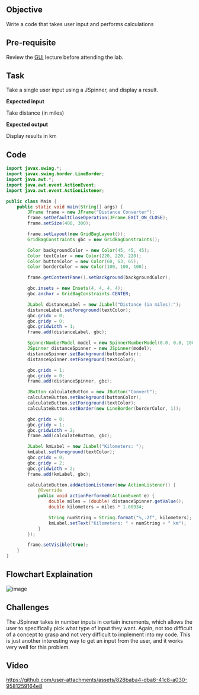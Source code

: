 ## Objective

Write a code that takes user input and performs calculations

## Pre-requisite

Review the [GUI](https://htmlpreview.github.io/?https://github.com/d-khan/java/blob/main/gui/Lecture.html) lecture before attending the lab.

## Task

Take a single user input using a JSpinner, and display a result.

__Expected input__

Take distance (in miles)

__Expected output__

Display results in km

## Code 
```java
import javax.swing.*;
import javax.swing.border.LineBorder;
import java.awt.*;
import java.awt.event.ActionEvent;
import java.awt.event.ActionListener;

public class Main {
    public static void main(String[] args) {
        JFrame frame = new JFrame("Distance Converter");
        frame.setDefaultCloseOperation(JFrame.EXIT_ON_CLOSE);
        frame.setSize(400, 300);

        frame.setLayout(new GridBagLayout());
        GridBagConstraints gbc = new GridBagConstraints();

        Color backgroundColor = new Color(45, 45, 45);
        Color textColor = new Color(220, 220, 220);
        Color buttonColor = new Color(60, 63, 65);
        Color borderColor = new Color(100, 100, 100);

        frame.getContentPane().setBackground(backgroundColor);

        gbc.insets = new Insets(4, 4, 4, 4);
        gbc.anchor = GridBagConstraints.CENTER;

        JLabel distanceLabel = new JLabel("Distance (in miles):");
        distanceLabel.setForeground(textColor);
        gbc.gridx = 0;
        gbc.gridy = 0;
        gbc.gridwidth = 1;
        frame.add(distanceLabel, gbc);

        SpinnerNumberModel model = new SpinnerNumberModel(0.0, 0.0, 100000.0, 0.1);
        JSpinner distanceSpinner = new JSpinner(model);
        distanceSpinner.setBackground(buttonColor);
        distanceSpinner.setForeground(textColor);

        gbc.gridx = 1;
        gbc.gridy = 0;
        frame.add(distanceSpinner, gbc);

        JButton calculateButton = new JButton("Convert");
        calculateButton.setBackground(buttonColor);
        calculateButton.setForeground(textColor);
        calculateButton.setBorder(new LineBorder(borderColor, 1));

        gbc.gridx = 0;
        gbc.gridy = 1;
        gbc.gridwidth = 2;
        frame.add(calculateButton, gbc);

        JLabel kmLabel = new JLabel("Kilometers: ");
        kmLabel.setForeground(textColor);
        gbc.gridx = 0;
        gbc.gridy = 2;
        gbc.gridwidth = 2;
        frame.add(kmLabel, gbc);

        calculateButton.addActionListener(new ActionListener() {
            @Override
            public void actionPerformed(ActionEvent e) {
                double miles = (double) distanceSpinner.getValue();
                double kilometers = miles * 1.60934;

                String numString = String.format("%,.2f", kilometers);
                kmLabel.setText("Kilometers: " + numString + " km");
            }
        });

        frame.setVisible(true);
    }
}

```
## Flowchart Explaination
![image](https://github.com/user-attachments/assets/9b5439e2-810b-438b-8bc9-36fddd165bf6)

## Challenges
The JSpinner takes in number inputs in certain increments, which allows the user to specifically pick what
type of input they want. Again, not too difficult of a concept to grasp and not very difficult to implement
into my code. This is just another interesting way to get an input from the user, and it works very
well for this problem.

## Video
https://github.com/user-attachments/assets/828baba4-dba6-41c8-a030-9581259164e8



